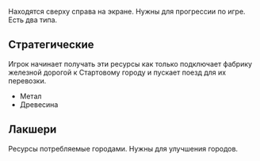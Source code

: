 Находятся сверху справа на экране. Нужны для прогрессии по игре. Есть два типа.

## Стратегические

Игрок начинает получать эти ресурсы как только подключает фабрику железной дорогой к Стартовому городу и пускает поезд для их перевозки.
* Метал
* Древесина

## Лакшери

Ресурсы потребляемые городами. Нужны для улучшения городов.